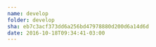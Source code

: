 ```yaml
---
name: develop
folder: develop
sha: eb7c3acf373dd6a256bd47978880d200d6a14d6d
date: 2016-10-18T09:34:41-03:00
---
```

